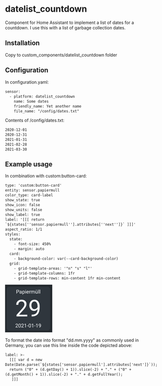 
# datelist_countdown

Component for Home Assistant to implement a list of dates for a countdown.
I use this with a list of garbage collection dates.

## Installation

Copy to custom_components/datelist_countdown folder

## Configuration

In configuration.yaml:

    sensor:
      - platform: datelist_countdown
        name: Some dates
        friendly_name: Yet another name
        file_name: "/config/dates.txt"


Contents of /config/dates.txt:

    2020-12-01
    2020-12-31
    2021-01-31
    2021-02-28
    2021-03-30


## Example usage
In combination with custom:button-card:


    type: 'custom:button-card'
    entity: sensor.papiermull
    color_type: card-label
    show_state: true
    show_icon: false
    show_units: false
    show_label: true
    label: '[[[ return `${states[''sensor.papiermull''].attributes[''next'']}` ]]]'
    aspect_ratio: 1/1
    styles:
      state:
        - font-size: 450%
        - margin: auto
      card:
        - background-color: var(--card-background-color)
      grid:
        - grid-template-areas: '"n" "s" "l"'
        - grid-template-columns: 1fr
        - grid-template-rows: min-content 1fr min-content


![](example.png)


To format the date into format "dd.mm.yyyy" as commonly used in Germany, you can use this line inside the code depicted above:

    label: >-
      [[[ var d = new Date(Date.parse(`${states['sensor.papiermull'].attributes['next']}`));
      return ("0" + (d.getDay() + 1)).slice(-2) + "." + ("0" + (d.getMonth() + 1)).slice(-2) + "." + d.getFullYear();
       ]]]